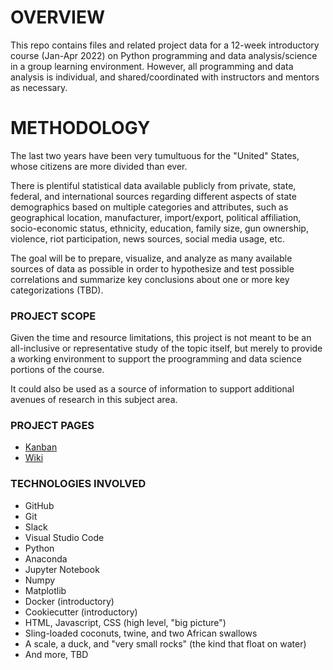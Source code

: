 # OVERVIEW
This repo contains files and related project data for a 12-week introductory course (Jan-Apr 2022) on Python programming and data analysis/science in a group learning environment. However, all programming and data analysis is individual, and shared/coordinated with instructors and mentors as necessary.

# METHODOLOGY
The last two years have been very tumultuous for the "United" States, whose citizens are more divided than ever. 

There is plentiful statistical data available publicly from private, state, federal, and international sources regarding different aspects of state demographics based on multiple categories and attributes, such as geographical location, manufacturer, import/export, political affiliation, socio-economic status, ethnicity, education, family size, gun ownership, violence, riot participation, news sources, social media usage, etc. 

The goal will be to prepare, visualize, and analyze as many available sources of data as possible in order to hypothesize and test possible correlations and summarize key conclusions about one or more key categorizations (TBD).

### PROJECT SCOPE
Given the time and resource limitations, this project is not meant to be an all-inclusive or representative study of the topic itself, but merely to provide a working environment to support the proogramming and data science portions of the course. 

It could also be used as a source of information to support additional avenues of research in this subject area.

### PROJECT PAGES
- [Kanban](https://github.com/hellums/Not-United-States/projects/1)
- [Wiki](https://github.com/hellums/Not-United-States/wiki)

### TECHNOLOGIES INVOLVED
- GitHub
- Git
- Slack
- Visual Studio Code
- Python
- Anaconda
- Jupyter Notebook
- Numpy
- Matplotlib 
- Docker (introductory)
- Cookiecutter (introductory)
- HTML, Javascript, CSS (high level, "big picture")
- Sling-loaded coconuts, twine, and two African swallows
- A scale, a duck, and "very small rocks" (the kind that float on water)
- And more, TBD
